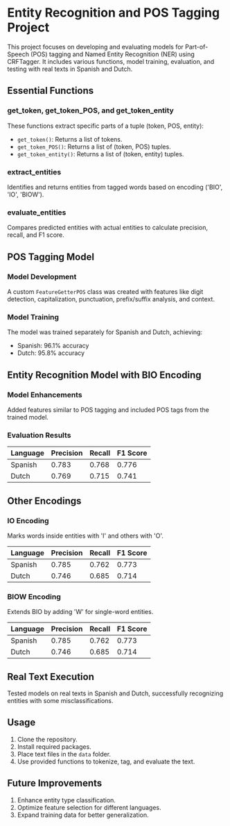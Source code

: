 # Entity Recognition and POS Tagging Project

This project focuses on developing and evaluating models for Part-of-Speech (POS) tagging and Named Entity Recognition (NER) using CRFTagger. It includes various functions, model training, evaluation, and testing with real texts in Spanish and Dutch.

## Essential Functions

### get_token, get_token_POS, and get_token_entity
These functions extract specific parts of a tuple (token, POS, entity):
- `get_token()`: Returns a list of tokens.
- `get_token_POS()`: Returns a list of (token, POS) tuples.
- `get_token_entity()`: Returns a list of (token, entity) tuples.

### extract_entities
Identifies and returns entities from tagged words based on encoding ('BIO', 'IO', 'BIOW').

### evaluate_entities
Compares predicted entities with actual entities to calculate precision, recall, and F1 score.

## POS Tagging Model

### Model Development
A custom `FeatureGetterPOS` class was created with features like digit detection, capitalization, punctuation, prefix/suffix analysis, and context.

### Model Training
The model was trained separately for Spanish and Dutch, achieving:
- Spanish: 96.1% accuracy
- Dutch: 95.8% accuracy

## Entity Recognition Model with BIO Encoding

### Model Enhancements
Added features similar to POS tagging and included POS tags from the trained model.

### Evaluation Results

| Language   | Precision | Recall | F1 Score |
|------------|-----------|--------|----------|
| Spanish    | 0.783     | 0.768  | 0.776    |
| Dutch      | 0.769     | 0.715  | 0.741    |

## Other Encodings

### IO Encoding
Marks words inside entities with 'I' and others with 'O'.

| Language   | Precision | Recall | F1 Score |
|------------|-----------|--------|----------|
| Spanish    | 0.785     | 0.762  | 0.773    |
| Dutch      | 0.746     | 0.685  | 0.714    |

### BIOW Encoding
Extends BIO by adding 'W' for single-word entities.

| Language   | Precision | Recall | F1 Score |
|------------|-----------|--------|----------|
| Spanish    | 0.785     | 0.762  | 0.773    |
| Dutch      | 0.746     | 0.685  | 0.714    |

## Real Text Execution
Tested models on real texts in Spanish and Dutch, successfully recognizing entities with some misclassifications.

## Usage

1. Clone the repository.
2. Install required packages.
3. Place text files in the `data` folder.
4. Use provided functions to tokenize, tag, and evaluate the text.

## Future Improvements

1. Enhance entity type classification.
2. Optimize feature selection for different languages.
3. Expand training data for better generalization.

